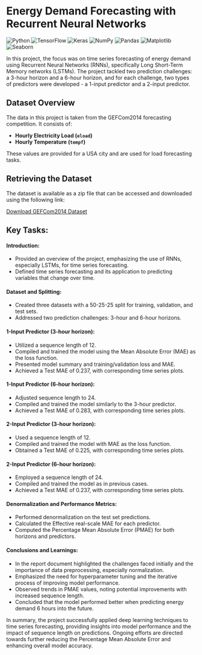 # Energy Demand Forecasting with Recurrent Neural Networks
![Python](https://img.shields.io/badge/Python-blue?logo=python&logoColor=white)
![TensorFlow](https://img.shields.io/badge/TensorFlow-orange?logo=tensorflow&logoColor=white)
![Keras](https://img.shields.io/badge/Keras-red?logo=keras&logoColor=white)
![NumPy](https://img.shields.io/badge/NumPy-blue?logo=numpy&logoColor=white)
![Pandas](https://img.shields.io/badge/Pandas-yellowgreen?logo=pandas&logoColor=white)
![Matplotlib](https://img.shields.io/badge/Matplotlib-blueviolet?logo=matplotlib&logoColor=white)
![Seaborn](https://img.shields.io/badge/Seaborn-lightblue?logoColor=white)

In this project, the focus was on time series forecasting of energy demand using Recurrent Neural Networks (RNNs), specifically Long Short-Term Memory networks (LSTMs). The project tackled two prediction challenges: a 3-hour horizon and a 6-hour horizon, and for each challenge, two types of predictors were developed - a 1-input predictor and a 2-input predictor.

## Dataset Overview

The data in this project is taken from the GEFCom2014 forecasting competition. It consists of:

- **Hourly Electricity Load (`eload`)**
- **Hourly Temperature (`tempf`)**

These values are provided for a USA city and are used for load forecasting tasks.

## Retrieving the Dataset

The dataset is available as a zip file that can be accessed and downloaded using the following link:

[Download GEFCom2014 Dataset](https://www.dropbox.com/scl/fi/zwnlfwhds3k2xz0/GEFCom2014.zip?rlkey=oz7unehbwtglp1pbgbnb4wne2&e=1&dl=0)


## Key Tasks:

#### Introduction:

* Provided an overview of the project, emphasizing the use of RNNs, especially LSTMs, for time series forecasting.
* Defined time series forecasting and its application to predicting variables that change over time.

#### Dataset and Splitting:

* Created three datasets with a 50-25-25 split for training, validation, and test sets.
* Addressed two prediction challenges: 3-hour and 6-hour horizons.

#### 1-Input Predictor (3-hour horizon):

* Utilized a sequence length of 12.
* Compiled and trained the model using the Mean Absolute Error (MAE) as the loss function.
* Presented model summary and training/validation loss and MAE.
* Achieved a Test MAE of 0.237, with corresponding time series plots.

#### 1-Input Predictor (6-hour horizon):

* Adjusted sequence length to 24.
* Compiled and trained the model similarly to the 3-hour predictor.
* Achieved a Test MAE of 0.283, with corresponding time series plots.

#### 2-Input Predictor (3-hour horizon):

* Used a sequence length of 12.
* Compiled and trained the model with MAE as the loss function.
* Obtained a Test MAE of 0.225, with corresponding time series plots.
#### 2-Input Predictor (6-hour horizon):

* Employed a sequence length of 24.
* Compiled and trained the model as in previous cases.
* Achieved a Test MAE of 0.237, with corresponding time series plots.

#### Denormalization and Performance Metrics:

* Performed denormalization on the test set predictions.
* Calculated the Effective real-scale MAE for each predictor.
* Computed the Percentage Mean Absolute Error (PMAE) for both horizons and predictors.

#### Conclusions and Learnings:

* In the report document highlighted the challenges faced initially and the importance of data preprocessing, especially normalization.
* Emphasized the need for hyperparameter tuning and the iterative process of improving model performance.
* Observed trends in PMAE values, noting potential improvements with increased sequence length.
* Concluded that the model performed better when predicting energy demand 6 hours into the future.

In summary, the project successfully applied deep learning techniques to time series forecasting, providing insights into model performance and the impact of sequence length on predictions. Ongoing efforts are directed towards further reducing the Percentage Mean Absolute Error and enhancing overall model accuracy.

